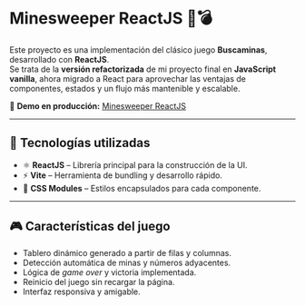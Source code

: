 # Minesweeper ReactJS 🧩💣

Este proyecto es una implementación del clásico juego **Buscaminas**, desarrollado con **ReactJS**.  
Se trata de la **versión refactorizada** de mi proyecto final en **JavaScript vanilla**, ahora migrado a React para aprovechar las ventajas de componentes, estados y un flujo más mantenible y escalable.

🔗 **Demo en producción:** [Minesweeper ReactJS](https://gpasadasfj.github.io/minesweeper-reactjs/)  

---

## 🚀 Tecnologías utilizadas
- ⚛️ **ReactJS** – Librería principal para la construcción de la UI.  
- ⚡ **Vite** – Herramienta de bundling y desarrollo rápido.  
- 🎨 **CSS Modules** – Estilos encapsulados para cada componente.  

---

## 🎮 Características del juego
- Tablero dinámico generado a partir de filas y columnas.  
- Detección automática de minas y números adyacentes.  
- Lógica de *game over* y victoria implementada.  
- Reinicio del juego sin recargar la página.  
- Interfaz responsiva y amigable.  
